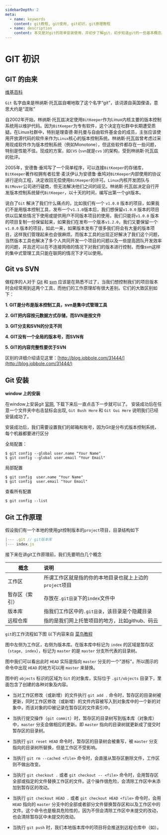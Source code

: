```yaml
---
sidebarDepth: 2
meta:
  - name: keywords
    content: git教程, git使用, git初识，git原理教程
  - name: description
    content: 本文是对git的简单安装使用，并初步了解git，初步知道git的一些基本概念原理的教程
---
```


# GIT 初识


## GIT 的由来

[维基百科](https://zh.wikipedia.org/wiki/Git)

`Git` 名字由来是林纳斯·托瓦兹自嘲地取了这个名字“git”，该词源自英国俚语，意思大约是“混账”

自2002年开始，林纳斯·托瓦兹决定使用`BitKeeper`作为Linux内核主要的版本控制系统用以维护代码。因为`BitKeeper`为专有软件，这个决定在社群中长期遭受质疑。在Linux社群中，特别是理查德·斯托曼与自由软件基金会的成员，主张应该使用开放源代码的软件来作为`Linux`核心的版本控制系统。林纳斯·托瓦兹曾考虑过采用现成软件作为版本控制系统（例如Monotone），但这些软件都存在一些问题，特别是性能不佳。现成的方案，如`CVS` (`svn`就是`cvs` )的架构，受到林纳斯·托瓦兹的批评。

2005年，安德鲁·垂鸠写了一个简单程序，可以连接`BitKeeper`的存储库，`BitKeeper`著作权拥有者拉里·麦沃伊认为安德鲁·垂鸠对`BitKeeper`内部使用的协议进行逆向工程，决定收回无偿使用`BitKeeper`的许可。`Linux`内核开发团队与`BitMover`公司进行磋商，但无法解决他们之间的歧见。林纳斯·托瓦兹决定自行开发版本控制系统替代`BitKeeper`，以十天的时间，编写出第一个git版本。


说白了`Git` 解决了我们什么痛点的，比如我们有一个 `v1.0.0` 版本的项目，如果我们不是用版本控制工具，发布一个`v1.1.0`版本后，我们想保留`v1.0.0` 版本的项目供以后某些情况下使用或提供用户不同版本项目的使用，我们只能将`v1.0.0` 版本的项目复制一份保留起来，如果我们在发布一个版本`v1.2.0`，我们又要保留一个`v1.0.0` 版本的项目，如此一来，如果版本发布了很多我们将会有大量的版本项目，这样我们管理起来也会很麻烦。而版本工具的出现正好解决了我们这个问题，当然版本工具也解决了多个人共同开发一个项目的问题以及一些提高团队开发效率的问题，并且还可以在不连接网络的情况下对我们的版本进行控制，而像svn这样的集中式管理工具只能在联网的情况下才可以使用。



## Git vs SVN

做程序的人对于 [Git](https://baike.baidu.com/item/GIT/12647237) 和 [svn](https://baike.baidu.com/item/SVN/3311103) 应该是在熟悉不过了，当我们想控制我们的项目版本时会经常用到这两个工具，而他们的工作原理却有很大差别。它们的大致区别如下：

**1. GIT是分布是版本控制工具，svn是集中式管理工具**

**2. GIT把内容按元数据方式存储，而SVN是按文件**

**3. GIT分支和SVN的分支不同**

**4. GIT没有一个全局的版本号，而SVN有**

**5. GIT的内容完整性要优于SVN**



区别的详细介绍请见这里：[http://blog.jobbole.com/31444/](http://blog.jobbole.com/31444/)


## Git 安装

**window 上的安装**

在window上安装git [官网](https://git-for-windows.github.io), 下载下来后一直点击下一步就可以了。
安装成功后在任意一个文件夹中右击鼠标会出现, `Git Bush Here` 和 `Git Gui Here` 说明我们已经安装成功了。



安装成功后，我们需要设置我们的邮箱和账号，因为Git是分布式版本控制系统，每个机器都要进行区分

全局配置：

```js{4}
$ git config --global user.name "Your Name"
$ git config --global user.email "Your Email"
```

局部配置

```js{4} 
$ git config  user.name "Your Name"
$ git config  user.email "Your Email"
```

查看所有配置

```js{4}
$ git config --list
```

## Git 工作原理

假设我们有一个本地的使用git控制版本的`project`项目，目录结构如下

```js
|--- .git // git版本库
|--- index.js
```

接下来在讲git工作原理前，我们先要明白几个概念

| 概念          | 说明           |
| ------------- |:-------------| 
| 工作区      | 所谓工作区就是指的你的本地目录也就上上边的`project`项目 | 
| 暂存区（索引）      | 存放在`.git目录`下的`index`文件中    |   
| 版本库 | 指我们工作区中的`.git目录`，该目录是个隐藏目录     |    
| 远程仓库 | 指的是我们网上托管项目的地方，比如github、码云    |    


`git`的工作流程如下图 以下内容来自 [菜鸟教程](http://www.runoob.com/git/git-workspace-index-repo.html)

<MyImg src="../img/git-1.jpg" alt="git"/>


图中左侧为工作区，右侧为版本库。在版本库中标记为 `index` 的区域是暂存区（`stage, index`），标记为 `master` 的是 `master` 分支所代表的目录树。

图中我们可以看出此时 `HEAD` 实际是指向 `master` 分支的一个"游标"。所以图示的命令中出现 `HEAD` 的地方可以用 `master` 来替换。

图中的 `objects` 标识的区域为 `Git` 的对象库，实际位于 `.git/objects` 目录下，里面包含了创建的各种对象及内容。

- 当对工作区修改（或新增）的文件执行 `git add .` 命令时，暂存区的目录树被更新，同时工作区修改（或新增）的文件内容被写入到对象库中的一个新的对象中，而该对象的ID被记录在暂存区的文件索引中。

- 当执行提交操作（`git commit`）时，暂存区的目录树写到版本库（对象库）中，`master` 分支会做相应的更新。即 `master` 指向的目录树就更新成了提交时暂存区的目录树。

- 当执行 `git reset HEAD` 命令时，暂存区的目录树会被重写，被 `master` 分支指向的目录树所替换，但是工作区不受影响。

- 当执行 `git rm --cached <file>` 命令时，会直接从暂存区删除文件，工作区则不做出改变。

- 当执行 `git checkout .` 或者 `git checkout -- <file>` 命令时，会用暂存区全部或指定的文件替换工作区的文件。这个操作很危险，会清除工作区中未添加到暂存区的改动。

- 当执行 `git checkout HEAD .` 或者 `git checkout HEAD <file>` 命令时，会用 `HEAD` 指向的 `master` 分支中的全部或者部分文件替换暂存区和以及工作区中的文件。这个命令也是极具危险性的，因为不但会清除工作区中未提交的改动，也会清除暂存区中未提交的改动。

- 当执行 `git push` 时，我们本地版本库中的项目将会推送到远程仓库中（如）。












     
















